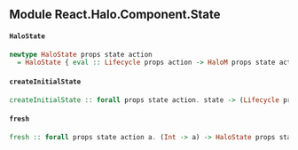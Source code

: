 ## Module React.Halo.Component.State

#### `HaloState`

``` purescript
newtype HaloState props state action
  = HaloState { eval :: Lifecycle props action -> HaloM props state action Aff Unit, forks :: Ref (Map ForkId (Fiber Unit)), fresh :: Ref Int, props :: Ref props, render :: state -> Effect Unit, state :: Ref state, subscriptions :: Ref (Map SubscriptionId (Effect Unit)), unmounted :: Ref Boolean }
```

#### `createInitialState`

``` purescript
createInitialState :: forall props state action. state -> (Lifecycle props action -> HaloM props state action Aff Unit) -> (state -> Effect Unit) -> props -> Effect (HaloState props state action)
```

#### `fresh`

``` purescript
fresh :: forall props state action a. (Int -> a) -> HaloState props state action -> Effect a
```


